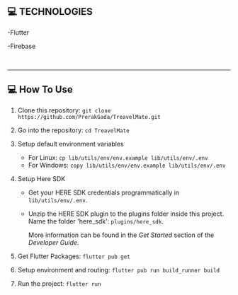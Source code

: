 
## 💻 **TECHNOLOGIES**

-Flutter

-Firebase

<br />

---


## 💻 **How To Use**


1) Clone this repository: `git clone https://github.com/PrerakGada/TreavelMate.git`

2) Go into the repository: `cd TreavelMate`

3) Setup default environment variables

    - For Linux: `cp lib/utils/env/env.example lib/utils/env/.env`
    - For Windows: `copy lib/utils/env/env.example lib/utils/env/.env`

4) Setup Here SDK

    - Get your HERE SDK credentials programmatically in `lib/utils/env/.env`.

    - Unzip the HERE SDK plugin to the plugins folder inside this project. Name the folder 'here_sdk': `plugins/here_sdk`.


        More information can be found in the _Get Started_ section of the _Developer Guide_.

5) Get Flutter Packages: `flutter pub get`

6) Setup environment and routing: `flutter pub run build_runner build`

7) Run the project: `flutter run`


